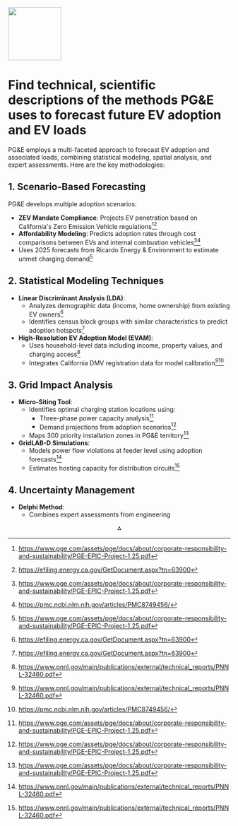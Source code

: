 <img src="https://r2cdn.perplexity.ai/pplx-full-logo-primary-dark%402x.png" class="logo" width="120"/>

# Find technical, scientific descriptions of the methods  PG\&E uses to forecast future EV adoption and EV loads

PG\&E employs a multi-faceted approach to forecast EV adoption and associated loads, combining statistical modeling, spatial analysis, and expert assessments. Here are the key methodologies:

## 1. **Scenario-Based Forecasting**

PG\&E develops multiple adoption scenarios:

- **ZEV Mandate Compliance**: Projects EV penetration based on California's Zero Emission Vehicle regulations[^1][^2]
- **Affordability Modeling**: Predicts adoption rates through cost comparisons between EVs and internal combustion vehicles[^1][^7]
- Uses 2025 forecasts from Ricardo Energy \& Environment to estimate unmet charging demand[^1]


## 2. **Statistical Modeling Techniques**

- **Linear Discriminant Analysis (LDA)**:
    - Analyzes demographic data (income, home ownership) from existing EV owners[^2]
    - Identifies census block groups with similar characteristics to predict adoption hotspots[^2]
- **High-Resolution EV Adoption Model (EVAM)**:
    - Uses household-level data including income, property values, and charging access[^3]
    - Integrates California DMV registration data for model calibration[^3][^7]


## 3. **Grid Impact Analysis**

- **Micro-Siting Tool**:
    - Identifies optimal charging station locations using:
        - Three-phase power capacity analysis[^1]
        - Demand projections from adoption scenarios[^1]
    - Maps 300 priority installation zones in PG\&E territory[^1]
- **GridLAB-D Simulations**:
    - Models power flow violations at feeder level using adoption forecasts[^3]
    - Estimates hosting capacity for distribution circuits[^3]


## 4. **Uncertainty Management**

- **Delphi Method**:
    - Combines expert assessments from engineering

<div style="text-align: center">⁂</div>

[^1]: https://www.pge.com/assets/pge/docs/about/corporate-responsibility-and-sustainability/PGE-EPIC-Project-1.25.pdf

[^2]: https://efiling.energy.ca.gov/GetDocument.aspx?tn=63900

[^3]: https://www.pnnl.gov/main/publications/external/technical_reports/PNNL-32460.pdf

[^4]: https://assets.ctfassets.net/416ywc1laqmd/7Mmpy9ddL2RDnRTMkdPs1c/a64da28019699f9ba61b93e89255af48/2023_CEP-IRP_Appendix_D.pdf

[^5]: https://www.energy.ca.gov/sites/default/files/2024-03/PG\&E_Building_Electrification_Forecast_ada.pdf

[^6]: https://efiling.energy.ca.gov/GetDocument.aspx?tn=256421\&DocumentContentId=92232

[^7]: https://pmc.ncbi.nlm.nih.gov/articles/PMC8749456/

[^8]: https://www.pge.com/assets/pge/docs/about/pge-systems/pge-rd-strategy-report-2024.pdf

[^9]: https://opiniondynamics.com/wp-content/uploads/2022/03/PGE-EV-ADR-Study-Report-3-16.pdf

[^10]: https://evtransportationalliance.org/wp-content/uploads/2021/11/2019-OR-PGE-Transportation-Electrification-Plan-1.pdf

[^11]: https://www.pge.com/assets/pge/transcripts/fast-tracking-the-ev-future.pdf

[^12]: https://www.pnnl.gov/sites/default/files/media/file/EV-AT-SCALE_1_IMPACTS_final.pdf

[^13]: https://www.sciencedirect.com/science/article/pii/S2589004221016564

[^14]: https://www.pge.com/assets/pge/docs/about/pge-systems/PGE-RD-Strategy-Report.pdf

[^15]: https://www.pnas.org/doi/10.1073/pnas.2317599121

[^16]: https://www.pge.com/assets/pge/docs/about/corporate-responsibility-and-sustainability/PGE-EPIC-Project-2.03B.pdf

